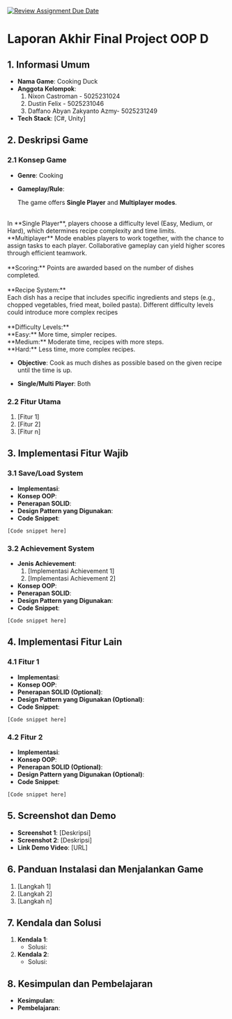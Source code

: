 [![Review Assignment Due Date](https://classroom.github.com/assets/deadline-readme-button-22041afd0340ce965d47ae6ef1cefeee28c7c493a6346c4f15d667ab976d596c.svg)](https://classroom.github.com/a/4ZAJL3PP)
# Laporan Akhir Final Project OOP D

## 1. Informasi Umum
* **Nama Game**: Cooking Duck
* **Anggota Kelompok**:
    1. Nixon Castroman - 5025231024
    2. Dustin Felix - 5025231046
    3. Daffano Abyan Zakyanto Azmy- 5025231249
* **Tech Stack**: [C#, Unity]

## 2. Deskripsi Game

### 2.1 Konsep Game
* **Genre**: Cooking
* **Gameplay/Rule**: <br>

  The game offers **Single Player** and **Multiplayer modes**.
 <br>
In **Single Player**, players choose a difficulty level (Easy, Medium, or Hard), which determines recipe complexity and time limits. <br>
**Multiplayer** Mode enables players to work together, with the chance to assign tasks to each player. Collaborative gameplay can yield higher scores through efficient teamwork. <br>
<br>
**Scoring:** Points are awarded based on the number of dishes completed. <br>
<br>
**Recipe System:** <br>
    Each dish has a recipe that includes specific ingredients and steps (e.g., chopped vegetables, fried meat, boiled pasta).
Different difficulty levels could introduce more complex recipes <br>
<br>
**Difficulty Levels:** <br>
    **Easy:** More time, simpler recipes. <br>
    **Medium:** Moderate time, recipes with more steps. <br>
    **Hard:** Less time, more complex recipes. <br>

* **Objective**: Cook as much dishes as possible based on the given recipe until the time is up. <br>

* **Single/Multi Player**: Both

### 2.2 Fitur Utama
1. [Fitur 1]
2. [Fitur 2]
3. [Fitur n]

## 3. Implementasi Fitur Wajib

### 3.1 Save/Load System
* **Implementasi**:
* **Konsep OOP**:
* **Penerapan SOLID**:
* **Design Pattern yang Digunakan**:
* **Code Snippet**:
```
[Code snippet here]
```

### 3.2 Achievement System
* **Jenis Achievement**:
    1. [Implementasi Achievement 1]
    2. [Implementasi Achievement 2]
* **Konsep OOP**:
* **Penerapan SOLID**:
* **Design Pattern yang Digunakan**:
* **Code Snippet**:
```
[Code snippet here]
```

## 4. Implementasi Fitur Lain

### 4.1 Fitur 1
* **Implementasi**:
* **Konsep OOP**:
* **Penerapan SOLID (Optional)**:
* **Design Pattern yang Digunakan (Optional)**:
* **Code Snippet**:
```
[Code snippet here]
```

### 4.2 Fitur 2
* **Implementasi**:
* **Konsep OOP**:
* **Penerapan SOLID (Optional)**:
* **Design Pattern yang Digunakan (Optional)**:
* **Code Snippet**:
```
[Code snippet here]
```

## 5. Screenshot dan Demo
* **Screenshot 1**: [Deskripsi]
* **Screenshot 2**: [Deskripsi]
* **Link Demo Video**: [URL]

## 6. Panduan Instalasi dan Menjalankan Game
1. [Langkah 1]
2. [Langkah 2]
3. [Langkah n]

## 7. Kendala dan Solusi
1. **Kendala 1**:
    * Solusi:
2. **Kendala 2**:
    * Solusi:

## 8. Kesimpulan dan Pembelajaran
* **Kesimpulan**:
* **Pembelajaran**:
